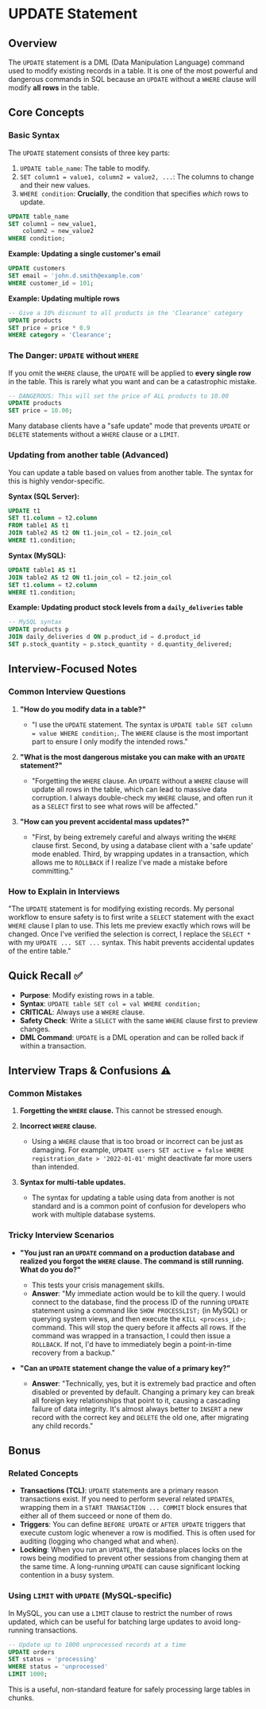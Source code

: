 # UPDATE Statement

## Overview
The `UPDATE` statement is a DML (Data Manipulation Language) command used to modify existing records in a table. It is one of the most powerful and dangerous commands in SQL because an `UPDATE` without a `WHERE` clause will modify **all rows** in the table.

## Core Concepts

### Basic Syntax
The `UPDATE` statement consists of three key parts:
1.  `UPDATE table_name`: The table to modify.
2.  `SET column1 = value1, column2 = value2, ...`: The columns to change and their new values.
3.  `WHERE condition`: **Crucially**, the condition that specifies *which* rows to update.

```sql
UPDATE table_name
SET column1 = new_value1,
    column2 = new_value2
WHERE condition;
```

**Example: Updating a single customer's email**
```sql
UPDATE customers
SET email = 'john.d.smith@example.com'
WHERE customer_id = 101;
```

**Example: Updating multiple rows**
```sql
-- Give a 10% discount to all products in the 'Clearance' category
UPDATE products
SET price = price * 0.9
WHERE category = 'Clearance';
```

### The Danger: `UPDATE` without `WHERE`
If you omit the `WHERE` clause, the `UPDATE` will be applied to **every single row** in the table. This is rarely what you want and can be a catastrophic mistake.

```sql
-- DANGEROUS: This will set the price of ALL products to 10.00
UPDATE products
SET price = 10.00;
```
Many database clients have a "safe update" mode that prevents `UPDATE` or `DELETE` statements without a `WHERE` clause or a `LIMIT`.

### Updating from another table (Advanced)
You can update a table based on values from another table. The syntax for this is highly vendor-specific.

**Syntax (SQL Server):**
```sql
UPDATE t1
SET t1.column = t2.column
FROM table1 AS t1
JOIN table2 AS t2 ON t1.join_col = t2.join_col
WHERE t1.condition;
```

**Syntax (MySQL):**
```sql
UPDATE table1 AS t1
JOIN table2 AS t2 ON t1.join_col = t2.join_col
SET t1.column = t2.column
WHERE t1.condition;
```

**Example: Updating product stock levels from a `daily_deliveries` table**
```sql
-- MySQL syntax
UPDATE products p
JOIN daily_deliveries d ON p.product_id = d.product_id
SET p.stock_quantity = p.stock_quantity + d.quantity_delivered;
```

## Interview-Focused Notes

### Common Interview Questions

1.  **"How do you modify data in a table?"**
    -   "I use the `UPDATE` statement. The syntax is `UPDATE table SET column = value WHERE condition;`. The `WHERE` clause is the most important part to ensure I only modify the intended rows."

2.  **"What is the most dangerous mistake you can make with an `UPDATE` statement?"**
    -   "Forgetting the `WHERE` clause. An `UPDATE` without a `WHERE` clause will update all rows in the table, which can lead to massive data corruption. I always double-check my `WHERE` clause, and often run it as a `SELECT` first to see what rows will be affected."

3.  **"How can you prevent accidental mass updates?"**
    -   "First, by being extremely careful and always writing the `WHERE` clause first. Second, by using a database client with a 'safe update' mode enabled. Third, by wrapping updates in a transaction, which allows me to `ROLLBACK` if I realize I've made a mistake before committing."

### How to Explain in Interviews
"The `UPDATE` statement is for modifying existing records. My personal workflow to ensure safety is to first write a `SELECT` statement with the exact `WHERE` clause I plan to use. This lets me preview exactly which rows will be changed. Once I've verified the selection is correct, I replace the `SELECT *` with my `UPDATE ... SET ...` syntax. This habit prevents accidental updates of the entire table."

## Quick Recall ✅

-   **Purpose**: Modify existing rows in a table.
-   **Syntax**: `UPDATE table SET col = val WHERE condition;`
-   **CRITICAL**: Always use a `WHERE` clause.
-   **Safety Check**: Write a `SELECT` with the same `WHERE` clause first to preview changes.
-   **DML Command**: `UPDATE` is a DML operation and can be rolled back if within a transaction.

## Interview Traps & Confusions ⚠️

### Common Mistakes

1.  **Forgetting the `WHERE` clause.** This cannot be stressed enough.

2.  **Incorrect `WHERE` clause.**
    -   Using a `WHERE` clause that is too broad or incorrect can be just as damaging. For example, `UPDATE users SET active = false WHERE registration_date > '2022-01-01'` might deactivate far more users than intended.

3.  **Syntax for multi-table updates.**
    -   The syntax for updating a table using data from another is not standard and is a common point of confusion for developers who work with multiple database systems.

### Tricky Interview Scenarios

-   **"You just ran an `UPDATE` command on a production database and realized you forgot the `WHERE` clause. The command is still running. What do you do?"**
    -   This tests your crisis management skills.
    -   **Answer**: "My immediate action would be to kill the query. I would connect to the database, find the process ID of the running `UPDATE` statement using a command like `SHOW PROCESSLIST;` (in MySQL) or querying system views, and then execute the `KILL <process_id>;` command. This will stop the query before it affects all rows. If the command was wrapped in a transaction, I could then issue a `ROLLBACK`. If not, I'd have to immediately begin a point-in-time recovery from a backup."

-   **"Can an `UPDATE` statement change the value of a primary key?"**
    -   **Answer**: "Technically, yes, but it is extremely bad practice and often disabled or prevented by default. Changing a primary key can break all foreign key relationships that point to it, causing a cascading failure of data integrity. It's almost always better to `INSERT` a new record with the correct key and `DELETE` the old one, after migrating any child records."

## Bonus

### Related Concepts
-   **Transactions (TCL)**: `UPDATE` statements are a primary reason transactions exist. If you need to perform several related `UPDATE`s, wrapping them in a `START TRANSACTION ... COMMIT` block ensures that either all of them succeed or none of them do.
-   **Triggers**: You can define `BEFORE UPDATE` or `AFTER UPDATE` triggers that execute custom logic whenever a row is modified. This is often used for auditing (logging who changed what and when).
-   **Locking**: When you run an `UPDATE`, the database places locks on the rows being modified to prevent other sessions from changing them at the same time. A long-running `UPDATE` can cause significant locking contention in a busy system.

### Using `LIMIT` with `UPDATE` (MySQL-specific)
In MySQL, you can use a `LIMIT` clause to restrict the number of rows updated, which can be useful for batching large updates to avoid long-running transactions.
```sql
-- Update up to 1000 unprocessed records at a time
UPDATE orders
SET status = 'processing'
WHERE status = 'unprocessed'
LIMIT 1000;
```
This is a useful, non-standard feature for safely processing large tables in chunks.
